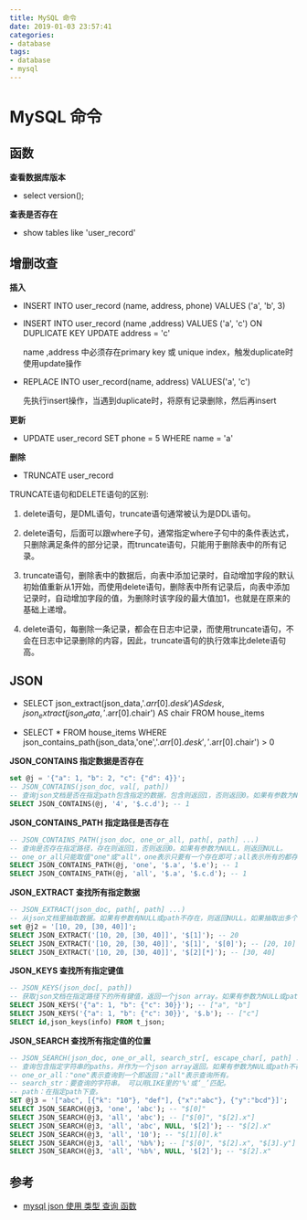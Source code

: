 ```yaml
---
title: MySQL 命令
date: 2019-01-03 23:57:41
categories:
- database
tags:
- database
- mysql
---
```


# MySQL 命令

## 函数

**查看数据库版本**

- select version();

**查表是否存在**

- show tables like 'user_record'
<!--more-->
## 增删改查

**插入**

- INSERT INTO user_record (name, address, phone) VALUES ('a', 'b', 3)

- INSERT INTO user_record (name ,address) VALUES ('a', 'c') ON DUPLICATE KEY UPDATE address = 'c'

    name ,address 中必须存在primary key 或 unique index，触发duplicate时使用update操作

- REPLACE INTO user_record(name, address) VALUES('a', 'c')

    先执行insert操作，当遇到duplicate时，将原有记录删除，然后再insert

**更新**

- UPDATE user_record SET phone = 5 WHERE name = 'a'

**删除**

- TRUNCATE user_record

TRUNCATE语句和DELETE语句的区别:
1. delete语句，是DML语句，truncate语句通常被认为是DDL语句。

2. delete语句，后面可以跟where子句，通常指定where子句中的条件表达式，只删除满足条件的部分记录，而truncate语句，只能用于删除表中的所有记录。

3. truncate语句，删除表中的数据后，向表中添加记录时，自动增加字段的默认初始值重新从1开始，而使用delete语句，删除表中所有记录后，向表中添加记录时，自动增加字段的值，为删除时该字段的最大值加1，也就是在原来的基础上递增。

4. delete语句，每删除一条记录，都会在日志中记录，而使用truncate语句，不会在日志中记录删除的内容，因此，truncate语句的执行效率比delete语句高。

## JSON

- SELECT json_extract(json_data,'$.arr[0].desk') AS desk, json_extract(json_data,'$.arr[0].chair') AS chair FROM house_items

- SELECT * FROM  house_items WHERE json_contains_path(json_data,'one','$.arr[0].desk','$.arr[0].chair') > 0

**JSON_CONTAINS 指定数据是否存在**
```sql
set @j = '{"a": 1, "b": 2, "c": {"d": 4}}';
-- JSON_CONTAINS(json_doc, val[, path])
-- 查询json文档是否在指定path包含指定的数据，包含则返回1，否则返回0。如果有参数为NULL或path不存在，则返回NULL。
SELECT JSON_CONTAINS(@j, '4', '$.c.d'); -- 1
```

**JSON_CONTAINS_PATH 指定路径是否存在**
```sql
-- JSON_CONTAINS_PATH(json_doc, one_or_all, path[, path] ...)
-- 查询是否存在指定路径，存在则返回1，否则返回0。如果有参数为NULL，则返回NULL。
-- one_or_all只能取值"one"或"all"，one表示只要有一个存在即可；all表示所有的都存在才行。
SELECT JSON_CONTAINS_PATH(@j, 'one', '$.a', '$.e'); -- 1
SELECT JSON_CONTAINS_PATH(@j, 'all', '$.a', '$.c.d'); -- 1
```

**JSON_EXTRACT 查找所有指定数据**

```sql
-- JSON_EXTRACT(json_doc, path[, path] ...)
-- 从json文档里抽取数据。如果有参数有NULL或path不存在，则返回NULL。如果抽取出多个path，则返回的数据封闭在一个json array里。
set @j2 = '[10, 20, [30, 40]]';
SELECT JSON_EXTRACT('[10, 20, [30, 40]]', '$[1]'); -- 20
SELECT JSON_EXTRACT('[10, 20, [30, 40]]', '$[1]', '$[0]'); -- [20, 10]
SELECT JSON_EXTRACT('[10, 20, [30, 40]]', '$[2][*]'); -- [30, 40]
```
 

**JSON_KEYS 查找所有指定键值**
```sql
-- JSON_KEYS(json_doc[, path])
-- 获取json文档在指定路径下的所有键值，返回一个json array。如果有参数为NULL或path不存在，则返回NULL。
SELECT JSON_KEYS('{"a": 1, "b": {"c": 30}}'); -- ["a", "b"]
SELECT JSON_KEYS('{"a": 1, "b": {"c": 30}}', '$.b'); -- ["c"]
SELECT id,json_keys(info) FROM t_json;
 ```

**JSON_SEARCH 查找所有指定值的位置**
```sql
-- JSON_SEARCH(json_doc, one_or_all, search_str[, escape_char[, path] ...])
-- 查询包含指定字符串的paths，并作为一个json array返回。如果有参数为NUL或path不存在，则返回NULL。
-- one_or_all："one"表示查询到一个即返回；"all"表示查询所有。
-- search_str：要查询的字符串。 可以用LIKE里的'%'或‘_’匹配。
-- path：在指定path下查。
SET @j3 = '["abc", [{"k": "10"}, "def"], {"x":"abc"}, {"y":"bcd"}]';
SELECT JSON_SEARCH(@j3, 'one', 'abc'); -- "$[0]"
SELECT JSON_SEARCH(@j3, 'all', 'abc'); -- ["$[0]", "$[2].x"]
SELECT JSON_SEARCH(@j3, 'all', 'abc', NULL, '$[2]'); -- "$[2].x"
SELECT JSON_SEARCH(@j3, 'all', '10'); -- "$[1][0].k"
SELECT JSON_SEARCH(@j3, 'all', '%b%'); -- ["$[0]", "$[2].x", "$[3].y"]
SELECT JSON_SEARCH(@j3, 'all', '%b%', NULL, '$[2]'); -- "$[2].x"
```

## 参考

* [mysql json 使用 类型 查询 函数](https://www.cnblogs.com/ooo0/p/9309277.html)
